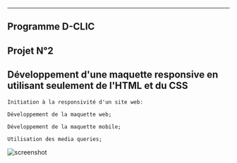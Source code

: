     
***  
## Programme D-CLIC





## Projet N°2

## Développement d'une maquette responsive en utilisant seulement de l'HTML et du CSS

    Initiation à la responsivité d'un site web:

    Développement de la maquette web;

    Développement de la maquette mobile;

    Utilisation des media queries;



![screenshot](https://user-images.githubusercontent.com/99637992/183434016-01e9d5ca-2a62-467f-bf61-28fe12f3a3e6.JPG)
